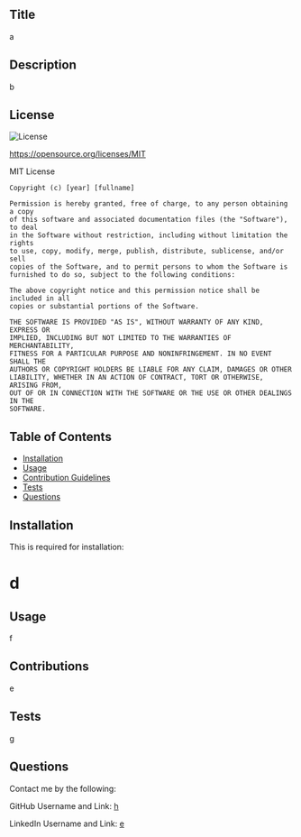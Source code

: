 ## Title 

  a

  ## Description

  b

  ## License
  ![License](https://img.shields.io/badge/License-MIT-brightgreen.svg)

  https://opensource.org/licenses/MIT

  MIT License

    Copyright (c) [year] [fullname]
    
    Permission is hereby granted, free of charge, to any person obtaining a copy
    of this software and associated documentation files (the "Software"), to deal
    in the Software without restriction, including without limitation the rights
    to use, copy, modify, merge, publish, distribute, sublicense, and/or sell
    copies of the Software, and to permit persons to whom the Software is
    furnished to do so, subject to the following conditions:
    
    The above copyright notice and this permission notice shall be included in all
    copies or substantial portions of the Software.
    
    THE SOFTWARE IS PROVIDED "AS IS", WITHOUT WARRANTY OF ANY KIND, EXPRESS OR
    IMPLIED, INCLUDING BUT NOT LIMITED TO THE WARRANTIES OF MERCHANTABILITY,
    FITNESS FOR A PARTICULAR PURPOSE AND NONINFRINGEMENT. IN NO EVENT SHALL THE
    AUTHORS OR COPYRIGHT HOLDERS BE LIABLE FOR ANY CLAIM, DAMAGES OR OTHER
    LIABILITY, WHETHER IN AN ACTION OF CONTRACT, TORT OR OTHERWISE, ARISING FROM,
    OUT OF OR IN CONNECTION WITH THE SOFTWARE OR THE USE OR OTHER DEALINGS IN THE
    SOFTWARE.

  
  ## Table of Contents

  - [Installation](#installation)
  - [Usage](#usage)
  - [Contribution Guidelines](#contributions )
  - [Tests](#tests)
  - [Questions](#questions)

  ## Installation

  This is required for installation:

  # d

  ## Usage 

  f

  ## Contributions
  
  e

  ## Tests
  
  g


  ## Questions

  Contact me by the following:

  GitHub Username and Link: [h](http://www.github.com/h)

  LinkedIn Username and Link: [e](http://www.linkedin.com/e)
